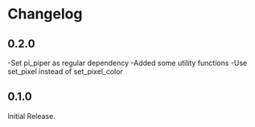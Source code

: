 # Changelog

## 0.2.0
-Set pi_piper as regular dependency
-Added some utility functions
-Use set_pixel instead of set_pixel_color

## 0.1.0

Initial Release.
